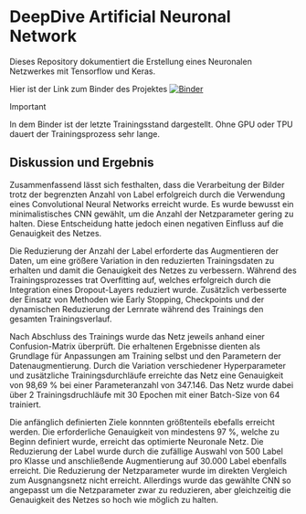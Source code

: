 # DeepDive Artificial Neuronal Network

Dieses Repository dokumentiert die Erstellung eines Neuronalen Netzwerkes mit Tensorflow und Keras.

Hier ist der Link zum Binder des Projektes  [![Binder](https://mybinder.org/badge_logo.svg)](https://mybinder.org/v2/gh/daspillegh/DavidPilhofer_TFE21-2_DeepDive.git/HEAD)

> [!IMPORTANT]
> In dem Binder ist der letzte Trainingsstand dargestellt. Ohne GPU oder TPU dauert der Trainingsprozess sehr lange.

## Diskussion und Ergebnis

Zusammenfassend lässt sich festhalten, dass die Verarbeitung der Bilder trotz der begrenzten Anzahl von Label erfolgreich durch die Verwendung eines Convolutional Neural Networks erreicht wurde. Es wurde bewusst ein minimalistisches CNN gewählt, um die Anzahl der Netzparameter gering zu halten. Diese Entscheidung hatte jedoch einen negativen Einfluss auf die Genauigkeit des Netzes.

Die Reduzierung der Anzahl der Label erforderte das Augmentieren der Daten, um eine größere Variation in den reduzierten Trainingsdaten zu erhalten und damit die Genauigkeit des Netzes zu verbessern. Während des Trainingsprozesses trat Overfitting auf, welches erfolgreich durch die Integration eines Dropout-Layers reduziert wurde. Zusätzlich verbesserte der Einsatz von Methoden wie Early Stopping, Checkpoints und der dynamischen Reduzierung der Lernrate während des Trainings den gesamten Trainingsverlauf.

Nach Abschluss des Trainings wurde das Netz jeweils anhand einer Confusion-Matrix überprüft. Die erhaltenen Ergebnisse dienten als Grundlage für Anpassungen am Training selbst und den Parametern der Datenaugmentierung. Durch die Variation verschiedener Hyperparameter und zusätzliche Trainingsdurchläufe erreichte das Netz eine Genauigkeit von 98,69 % bei einer Parameteranzahl von 347.146. Das Netz wurde dabei über 2 Trainingsdruchläufe mit 30 Epochen mit einer Batch-Size von 64 trainiert.

Die anfänglich definierten Ziele konnnten größtenteils ebefalls erreicht werden. Die erforderliche Genauigkeit von mindestens 97 %, welche zu Beginn definiert wurde, erreicht das optimierte Neuronale Netz. Die Reduzierung der Label wurde durch die zufällige Auswahl von 500 Label pro Klasse und anschließende Augmentierung auf 30.000 Label ebenfalls erreicht. Die Reduzierung der Netzparameter wurde im direkten Vergleich zum Ausgnangsnetz nicht erreicht. Allerdings wurde das gewählte CNN so angepasst um die Netzparameter zwar zu reduzieren, aber gleichzeitig die Genauigkeit des Netzes so hoch wie möglich zu halten. 
